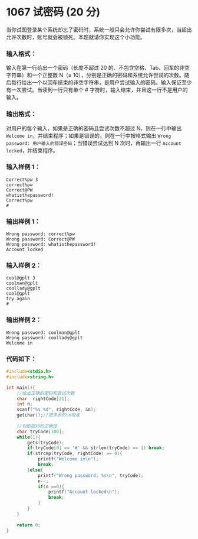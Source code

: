 # 1067 试密码 (20 分)
当你试图登录某个系统却忘了密码时，系统一般只会允许你尝试有限多次，当超出允许次数时，账号就会被锁死。本题就请你实现这个小功能。
### 输入格式：
输入在第一行给出一个密码（长度不超过 20 的、不包含空格、Tab、回车的非空字符串）和一个正整数 N（≤ 10），分别是正确的密码和系统允许尝试的次数。随后每行给出一个以回车结束的非空字符串，是用户尝试输入的密码。输入保证至少有一次尝试。当读到一行只有单个 # 字符时，输入结束，并且这一行不是用户的输入。
### 输出格式：
对用户的每个输入，如果是正确的密码且尝试次数不超过 N，则在一行中输出 `Welcome in`，并结束程序；如果是错误的，则在一行中按格式输出 `Wrong password: 用户输入的错误密码`；当错误尝试达到 N 次时，再输出一行 `Account locked`，并结束程序。
### 输入样例 1：
```
Correct%pw 3
correct%pw
Correct@PW
whatisthepassword!
Correct%pw
#
```
### 输出样例 1：
```
Wrong password: correct%pw
Wrong password: Correct@PW
Wrong password: whatisthepassword!
Account locked
```
### 输入样例 2：
```
cool@gplt 3
coolman@gplt
coollady@gplt
cool@gplt
try again
#
```
### 输出样例 2：
```
Wrong password: coolman@gplt
Wrong password: coollady@gplt
Welcome in
```
### 代码如下：
```c
#include<stdio.h>
#include<string.h>

int main(){
    //给出正确的密码和尝试次数 
    char  rightCode[21];
    int n; 
    scanf("%s %d", rightCode, &n);
    getchar();//把多余的\n吸收 
    
    //判断密码的正确性 
    char tryCode[100];
    while(1){
        gets(tryCode);
        if(tryCode[0] == '#' && strlen(tryCode) == 1) break;
        if(strcmp(tryCode, rightCode) == 0){
            printf("Welcome in\n");
            break;
        }else{
            printf("Wrong password: %s\n", tryCode);
            n--;
            if(n ==0){
                printf("Account locked\n");
                break;
            }
        }
    }
    
    return 0;
} 
```